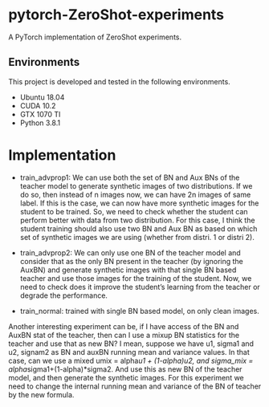 # pytorch-ZeroShot-experiments
A PyTorch implementation of ZeroShot experiments.

## Environments
This project is developed and tested in the following environments.
* Ubuntu 18.04
* CUDA 10.2
* GTX 1070 TI
* Python 3.8.1

# Implementation
* train_advprop1:
    We can use both the set of BN and Aux BNs of the teacher model to generate synthetic images of two distributions.
If we do so, then instead of n images now, we can have 2n images of same label. If this is the case, we can now 
have more synthetic images for the student to be trained. So, we need to check whether the student can perform 
better with data from two distribution. For this case, I think the student training should also use two BN and 
Aux BN as based on which set of synthetic images we are using (whether from distri. 1 or distri 2).
  
* train_advprop2:
    We can only use one BN of the teacher model and consider that as the only BN present in the teacher 
(by ignoring the AuxBN) and generate synthetic images with that single BN based teacher and use those 
images for the training of the student. Now, we need to check does it improve the student’s learning 
from the teacher or degrade the performance. 

* train_normal:
    trained with single BN based model, on only clean images.

Another interesting experiment can be, if I have access of the BN and AuxBN stat of the teacher, 
then can I use a mixup BN statistics for the teacher and use that as new BN?  I mean, suppose we have u1, 
sigma1 and u2, signam2 as BN and auxBN running mean and variance values. In that case, can we use a mixed 
umix = alpha*u1 + (1-alpha)u2, and sigma_mix = alpha*sigma1+(1-alpha)*sigma2. And use this as new BN of the 
teacher model, and then generate the synthetic images. For this experiment we need to change the internal 
running mean and variance of the BN of teacher by the new formula.


